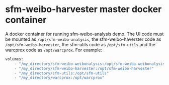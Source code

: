 # sfm-weibo-harvester master docker container

A docker container for running sfm-weibo-analysis demo.
The UI code must be mounted as `/opt/sfm-weibo-analysis`, the sfm-weibo-haverster code as `/opt/sfm-weibo-harvester`, the sfm-utils code as `/opt/sfm-utils` and the warcprox code as `/opt/warcprox`.
For example:

```python
volumes:
    - "/my_directory/sfm-weibo-weibonalysis:/opt/sfm-weibo-weibonalysis"
    - "/my_directory/sfm-weibo-harvester:/opt/sfm-weibo-harvester"
    - "/my_directory/sfm-utils:/opt/sfm-utils"
    - "/my_directory/warcprox:/opt/warcprox"
```

